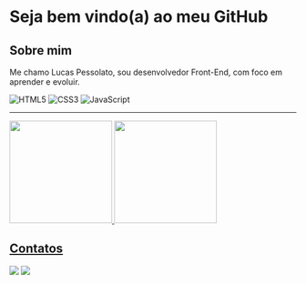 # Seja bem vindo(a) ao meu GitHub

## Sobre mim

Me chamo Lucas Pessolato, sou desenvolvedor Front-End, com foco em aprender e evoluir.

![HTML5](https://img.shields.io/badge/html5-%23323330.svg?style=for-the-badge&logo=html5&logoColor=orange) 
![CSS3](https://img.shields.io/badge/CSS3-%23323330.svg?style=for-the-badge&logo=CSS3&logoColor=%230390fc)
![JavaScript](https://img.shields.io/badge/javascript-%23323330.svg?style=for-the-badge&logo=javascript&logoColor=%23F7DF1E)

***

<div>
<a href="https://github.com/lpessolato">
<img height="180em" src="https://github-readme-stats.vercel.app/api/top-langs/?username=lpessolato&layout=compact&langs_count=7&theme=dracula"/>
<img height="180em" src="https://github-readme-stats.vercel.app/api?username=lpessolato&show_icons=true&theme=dracula&include_all_commits=true&count_private=true"/>
</div>

## Contatos

<a href="https://www.linkedin.com/in/lucas-pessolato" target="_blank"><img src="https://img.shields.io/badge/-LinkedIn-%230077B5?style=for-the-badge&logo=linkedin&logoColor=white" target="_blank"></a>
<a href = "pessolatolucas@gmail.com"><img src="https://img.shields.io/badge/Gmail-D14836?style=for-the-badge&logo=gmail&logoColor=white" target="_blank"></a>
